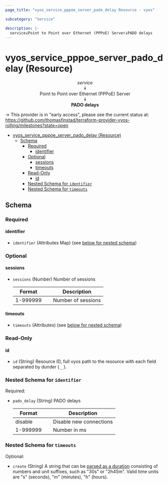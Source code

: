 ```yaml
---
page_title: "vyos_service_pppoe_server_pado_delay Resource - vyos"

subcategory: "Service"

description: |-
  service⯯Point to Point over Ethernet (PPPoE) Server⯯PADO delays
---
```


# vyos_service_pppoe_server_pado_delay (Resource)
<center>

*service*  
⯯  
Point to Point over Ethernet (PPPoE) Server  
⯯  
**PADO delays**


</center>

-> This provider is in "early access", please see the current status at: https://github.com/thomasfinstad/terraform-provider-vyos-rolling/milestones?state=open

<!--TOC-->

- [vyos_service_pppoe_server_pado_delay (Resource)](#vyos_service_pppoe_server_pado_delay-resource)
  - [Schema](#schema)
    - [Required](#required)
      - [identifier](#identifier)
    - [Optional](#optional)
      - [sessions](#sessions)
      - [timeouts](#timeouts)
    - [Read-Only](#read-only)
      - [id](#id)
    - [Nested Schema for `identifier`](#nested-schema-for-identifier)
    - [Nested Schema for `timeouts`](#nested-schema-for-timeouts)

<!--TOC-->

<!-- schema generated by tfplugindocs -->
## Schema

### Required

#### identifier
- `identifier` (Attributes Map) (see [below for nested schema](#nestedatt--identifier))

### Optional

#### sessions
- `sessions` (Number) Number of sessions

    |  Format    &emsp;|  Description         |
    |------------|----------------------|
    |  1-999999  &emsp;|  Number of sessions  |
#### timeouts
- `timeouts` (Attributes) (see [below for nested schema](#nestedatt--timeouts))

### Read-Only

#### id
- `id` (String) Resource ID, full vyos path to the resource with each field separated by dunder (`__`).

<a id="nestedatt--identifier"></a>
### Nested Schema for `identifier`

Required:

- `pado_delay` (String) PADO delays

    |  Format    &emsp;|  Description              |
    |------------|---------------------------|
    |  disable   &emsp;|  Disable new connections  |
    |  1-999999  &emsp;|  Number in ms             |


<a id="nestedatt--timeouts"></a>
### Nested Schema for `timeouts`

Optional:

- `create` (String) A string that can be [parsed as a duration](https://pkg.go.dev/time#ParseDuration) consisting of numbers and unit suffixes, such as &#34;30s&#34; or &#34;2h45m&#34;. Valid time units are &#34;s&#34; (seconds), &#34;m&#34; (minutes), &#34;h&#34; (hours).
